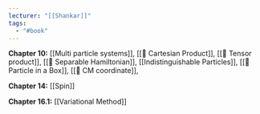 ```yaml
---
lecturer: "[[Shankar]]"
tags:
  - "#book"
---
```

**Chapter 10:** [[Multi particle systems]], [[📘 Cartesian Product]], [[📘 Tensor product]], [[📘 Separable Hamiltonian]], [[Indistinguishable Particles]], [[📗 Particle in a Box]], [[📙 CM coordinate]], 

**Chapter 14:** [[Spin]]

**Chapter 16.1:** [[Variational Method]]